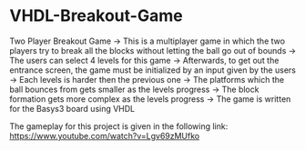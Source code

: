 # VHDL-Breakout-Game
Two Player Breakout Game
-> This is a multiplayer game in which the two players try to break 
all the blocks without letting the ball go out of bounds
-> The users can select 4 levels for this game
-> Afterwards, to get out the entrance screen, the game must be initialized by an input given by the users
-> Each levels is harder then the previous one
-> The platforms which the ball bounces from gets smaller as the levels progress
-> The block formation gets more complex as the levels progress
-> The game is written for the Basys3 board using VHDL

The gameplay for this project is given in the following link: https://www.youtube.com/watch?v=Lgv69zMUfko
